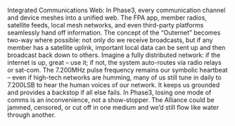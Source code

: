 Integrated Communications Web: In Phase3, every communication channel and device meshes into a unified web. The FPA app, member radios, satellite feeds, local mesh networks, and even third-party platforms seamlessly hand off information. The concept of the “Outernet” becomes two-way where possible: not only do we receive broadcasts, but if any member has a satellite uplink, important local data can be sent up and then broadcast back down to others. Imagine a fully distributed network: if the internet is up, great – use it; if not, the system auto-routes via radio relays or sat-com. The 7.200MHz pulse frequency remains our symbolic heartbeat – even if high-tech networks are humming, many of us still tune in daily to 7.200LSB to hear the human voices of our network. It keeps us grounded and provides a backstop if all else fails. In Phase3, losing one mode of comms is an inconvenience, not a show-stopper. The Alliance could be jammed, censored, or cut off in one medium and we’d still flow like water through another.